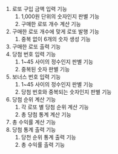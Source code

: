 1. 로또 구입 금액 입력 기능
   1. 1,000원 단위의 숫자인지 판별 기능
   2. 구매한 로또 개수 계산 기능
2. 구매한 로또 개수에 맞게 로또 발행 기능
   1. 중복 없이 6개의 숫자 생성 기능
3. 구매한 로또 출력 기능
4. 당첨 번호 입력 기능
   1. 1~45 사이의 정수인지 판별 기능
   2. 중복된 숫자 판별 기능
5. 보너스 번호 입력 기능
   1. 1~45 사이의 정수인지 판별 기능
   2. 당첨 번호와 중복되는 숫자인지 판별 기능
6. 당첨 순위 계산 기능
   1. 각 로또 별 당첨 순위 계산 기능
   2. 총 당첨 통계 계산 기능
7. 총 수익률 계산 기능
8. 당첨 통계 출력 기능
   1. 당천 순위 통계 출력 기능
   2. 총 수익률 출력 기능
